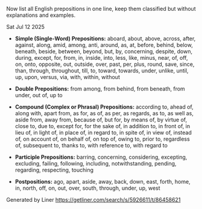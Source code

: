 Now list all English prepositions in one line, keep them classified but without explanations and examples.

Sat Jul 12 2025

-   **Simple (Single-Word) Prepositions:** aboard, about, above, across, after, against, along, amid, among, anti, around, as, at, before, behind, below, beneath, beside, between, beyond, but, by, concerning, despite, down, during, except, for, from, in, inside, into, less, like, minus, near, of, off, on, onto, opposite, out, outside, over, past, per, plus, round, save, since, than, through, throughout, till, to, toward, towards, under, unlike, until, up, upon, versus, via, with, within, without

-   **Double Prepositions:** from among, from behind, from beneath, from under, out of, up to

-   **Compound (Complex or Phrasal) Prepositions:** according to, ahead of, along with, apart from, as for, as of, as per, as regards, as to, as well as, aside from, away from, because of, but for, by means of, by virtue of, close to, due to, except for, for the sake of, in addition to, in front of, in lieu of, in light of, in place of, in regard to, in spite of, in view of, instead of, on account of, on behalf of, on top of, owing to, prior to, regardless of, subsequent to, thanks to, with reference to, with regard to

-   **Participle Prepositions:** barring, concerning, considering, excepting, excluding, failing, following, including, notwithstanding, pending, regarding, respecting, touching

-   **Postpositions:** ago, apart, aside, away, back, down, east, forth, home, in, north, off, on, out, over, south, through, under, up, west

Generated by Liner
https://getliner.com/search/s/5926611/t/86458621